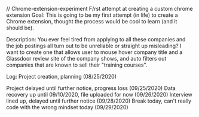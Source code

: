 // Chrome-extension-experiment
F/rst attempt at creating a custom chrome extension
Goal:
This is going to be my first attempt (in life) to create a Chrome extension, thought the process would be cool to learn (and it should be).

Description:
You ever feel tired from applying to all these companies and the job postings all turn out to be unreliable or straight up misleading?  I want to create one that allows user to mouse hover company title and a Glassdoor review site of the company shows, and auto filters out companies that are known to sell their "training courses".


Log:
Project creation, planning (08/25/2020)

Project delayed until further notice, progress loss (09/25/2020)
Data recovery up until 09/10/2020, file uploaded for now (09/26/2020)
Interview lined up, delayed until further notice (09/28/2020)
Break today, can't really code with the wrong mindset today (09/29/2020)
